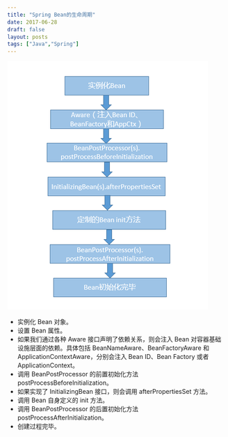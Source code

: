 ```yaml
---
title: "Spring Bean的生命周期"
date: 2017-06-28
draft: false
layout: posts
tags: ["Java","Spring"]
---
```


![image.png](https://raw.githubusercontent.com/Leowuqunqun/img/master/image202305271008047.png)

- 实例化 Bean 对象。
- 设置 Bean 属性。
- 如果我们通过各种 Aware 接口声明了依赖关系，则会注入 Bean 对容器基础设施层面的依赖。具体包括 BeanNameAware、BeanFactoryAware 和 ApplicationContextAware，分别会注入 Bean ID、Bean Factory 或者 ApplicationContext。
- 调用 BeanPostProcessor 的前置初始化方法 postProcessBeforeInitialization。
- 如果实现了 InitializingBean 接口，则会调用 afterPropertiesSet 方法。
- 调用 Bean 自身定义的 init 方法。
- 调用 BeanPostProcessor 的后置初始化方法 postProcessAfterInitialization。
- 创建过程完毕。
